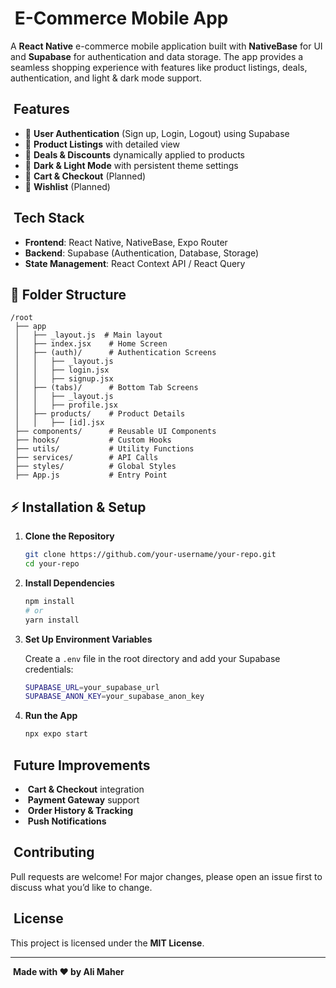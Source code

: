 #  E-Commerce Mobile App

A **React Native** e-commerce mobile application built with **NativeBase** for UI and **Supabase** for authentication and data storage. The app provides a seamless shopping experience with features like product listings, deals, authentication, and light & dark mode support.

##  Features

- 🔹 **User Authentication** (Sign up, Login, Logout) using Supabase
- 🔹 **Product Listings** with detailed view
- 🔹 **Deals & Discounts** dynamically applied to products
- 🔹 **Dark & Light Mode** with persistent theme settings
- 🔹 **Cart & Checkout** (Planned)
- 🔹 **Wishlist** (Planned)

##  Tech Stack

- **Frontend**: React Native, NativeBase, Expo Router
- **Backend**: Supabase (Authentication, Database, Storage)
- **State Management**: React Context API / React Query

## 📂 Folder Structure

```
/root
 ├── app
 │   ├── _layout.js  # Main layout
 │   ├── index.jsx    # Home Screen
 │   ├── (auth)/      # Authentication Screens
 │   │   ├── _layout.js
 │   │   ├── login.jsx
 │   │   ├── signup.jsx
 │   ├── (tabs)/      # Bottom Tab Screens
 │   │   ├── _layout.js
 │   │   ├── profile.jsx
 │   ├── products/    # Product Details
 │   │   ├── [id].jsx
 ├── components/      # Reusable UI Components
 ├── hooks/           # Custom Hooks
 ├── utils/           # Utility Functions
 ├── services/        # API Calls
 ├── styles/          # Global Styles
 ├── App.js           # Entry Point
```

## ⚡ Installation & Setup

1. **Clone the Repository**

   ```sh
   git clone https://github.com/your-username/your-repo.git
   cd your-repo
   ```

2. **Install Dependencies**

   ```sh
   npm install
   # or
   yarn install
   ```

3. **Set Up Environment Variables**

   Create a `.env` file in the root directory and add your Supabase credentials:

   ```sh
   SUPABASE_URL=your_supabase_url
   SUPABASE_ANON_KEY=your_supabase_anon_key
   ```

4. **Run the App**

   ```sh
   npx expo start
   ```

##  Future Improvements

-  **Cart & Checkout** integration
-  **Payment Gateway** support
-  **Order History & Tracking**
-  **Push Notifications**

##  Contributing

Pull requests are welcome! For major changes, please open an issue first to discuss what you’d like to change.

##  License

This project is licensed under the **MIT License**.

---

 **Made with ❤️ by Ali Maher**

